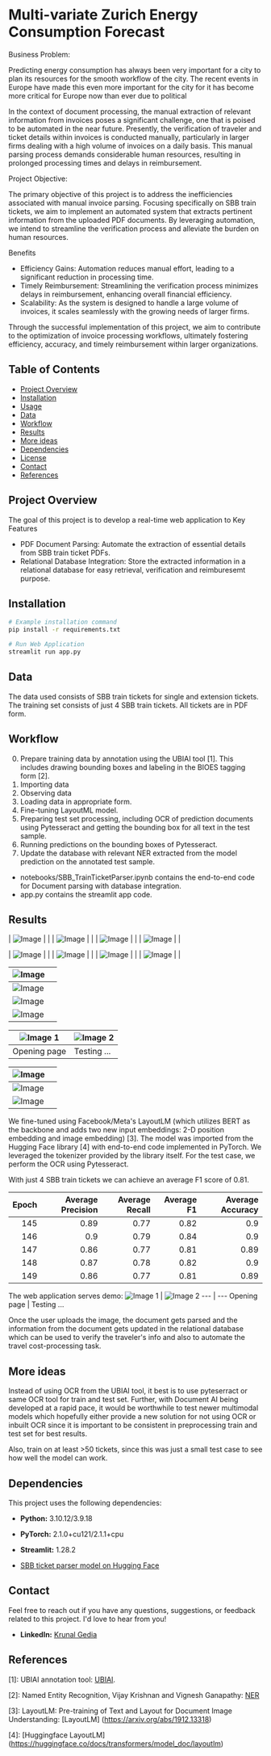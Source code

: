 # Multi-variate Zurich Energy Consumption Forecast

Business Problem:

Predicting energy consumption has always been very important for a city to plan its resources for the smooth workflow of the city. The recent events in Europe have made this even more important for the city for it has become more critical for Europe now than ever due to political 


In the context of document processing, the manual extraction of relevant information from invoices poses a significant challenge, one that is poised to be automated in the near future. Presently, the verification of traveler and ticket details within invoices is conducted manually, particularly in larger firms dealing with a high volume of invoices on a daily basis. This manual parsing process demands considerable human resources, resulting in prolonged processing times and delays in reimbursement.

Project Objective:

The primary objective of this project is to address the inefficiencies associated with manual invoice parsing. Focusing specifically on SBB train tickets, we aim to implement an automated system that extracts pertinent information from the uploaded PDF documents. By leveraging automation, we intend to streamline the verification process and alleviate the burden on human resources.

Benefits

* Efficiency Gains: Automation reduces manual effort, leading to a significant reduction in processing time.
* Timely Reimbursement: Streamlining the verification process minimizes delays in reimbursement, enhancing overall financial efficiency.
* Scalability: As the system is designed to handle a large volume of invoices, it scales seamlessly with the growing needs of larger firms.

Through the successful implementation of this project, we aim to contribute to the optimization of invoice processing workflows, ultimately fostering efficiency, accuracy, and timely reimbursement within larger organizations.

## Table of Contents

- [Project Overview](#project-overview)
- [Installation](#installation)
- [Usage](#usage)
- [Data](#data)
- [Workflow](#workflow)
- [Results](#results)
- [More ideas](#More-ideas)
- [Dependencies](#dependencies)
- [License](#license)
- [Contact](#contact)
- [References](#references)

## Project Overview

The goal of this project is to develop a real-time web application to
Key Features
* PDF Document Parsing: Automate the extraction of essential details from SBB train ticket PDFs.
* Relational Database Integration: Store the extracted information in a relational database for easy retrieval, verification and reimburesemt purpose.


## Installation

```bash
# Example installation command
pip install -r requirements.txt

# Run Web Application
streamlit run app.py
```

## Data

The data used consists of SBB train tickets for single and extension tickets. The training set consists of just 4 SBB train tickets. All tickets are in PDF form.

## Workflow
0. Prepare training data by annotation using the UBIAI tool [1]. This includes drawing bounding boxes and labeling in the BIOES tagging form [2].
1. Importing data
2. Observing data
3. Loading data in appropriate form.
4. Fine-tuning LayoutML model.
5. Preparing test set processing, including OCR of prediction documents using Pytesseract and getting the bounding box for all text in the test sample.
6. Running predictions on the bounding boxes of Pytesseract.
7. Update the database with relevant NER extracted from the model prediction on the annotated test sample.

* notebooks/SBB_TrainTicketParser.ipynb contains the end-to-end code for Document parsing with database integration.
* app.py contains the streamlit app code.

## Results

| ![Image](https://github.com/krunalgedia/ZurichEnergyConsumption_MultivariateForecast/blob/main/images_app/energy_2020.png) |   |
| ![Image](https://github.com/krunalgedia/ZurichEnergyConsumption_MultivariateForecast/blob/main/images_app/energy_2021.png) |   |
| ![Image](https://github.com/krunalgedia/ZurichEnergyConsumption_MultivariateForecast/blob/main/images_app/energy_2022.png) |   |
| ![Image](https://github.com/krunalgedia/ZurichEnergyConsumption_MultivariateForecast/blob/main/images_app/energy_2023.png) |   |


| ![Image](https://github.com/krunalgedia/ZurichEnergyConsumption_MultivariateForecast/blob/main/images_app/weather_temp.png) |   |
| ![Image](https://github.com/krunalgedia/ZurichEnergyConsumption_MultivariateForecast/blob/main/images_app/weather_cloud.png) |   |
| ![Image](https://github.com/krunalgedia/ZurichEnergyConsumption_MultivariateForecast/blob/main/images_app/weather_preci.png) |   |
| ![Image](https://github.com/krunalgedia/ZurichEnergyConsumption_MultivariateForecast/blob/main/images_app/weather_humidity.png) |   |

| ![Image](https://github.com/krunalgedia/ZurichEnergyConsumption_MultivariateForecast/blob/main/images_app/Holt_Winters.png) |  |
|-----------------------------|------------------|
| ![Image](https://github.com/krunalgedia/ZurichEnergyConsumption_MultivariateForecast/blob/main/images_app/sarima.png) |   |
| ![Image](https://github.com/krunalgedia/ZurichEnergyConsumption_MultivariateForecast/blob/main/images_app/LR.png)|  |
| ![Image](https://github.com/krunalgedia/ZurichEnergyConsumption_MultivariateForecast/blob/main/images_app/XGBoost.png)|  |

![Image 1](https://github.com/krunalgedia/ZurichEnergyConsumption_MultivariateForecast/blob/main/images_app/LR_imp.png) | ![Image 2](https://github.com/krunalgedia/ZurichEnergyConsumption_MultivariateForecast/blob/main/images_app/xgboost_imp.png)
--- | --- 
Opening page | Testing ... 

| ![Image](https://github.com/krunalgedia/ZurichEnergyConsumption_MultivariateForecast/blob/main/images_app/prophet.png)|  |
|-----------------------------|------------------|
| ![Image](https://github.com/krunalgedia/ZurichEnergyConsumption_MultivariateForecast/blob/main/images_app/lstm.png)|  |
| ![Image](https://github.com/krunalgedia/ZurichEnergyConsumption_MultivariateForecast/blob/main/images_app/lstm_ci.png)| |

We fine-tuned using Facebook/Meta's LayoutLM (which utilizes BERT as the backbone and adds two new input embeddings: 2-D position embedding and image embedding) [3]. The model was imported from the Hugging Face library [4] with end-to-end code implemented in PyTorch. We leveraged the tokenizer provided by the library itself. For the test case, we perform the OCR using Pytesseract.

With just 4 SBB train tickets we can achieve an average F1 score of 0.81.   

| Epoch | Average Precision | Average Recall | Average F1 | Average Accuracy |
|--------:|------------:|---------:|-----:|-----------:|
|     145 |        0.89 |     0.77 | 0.82 |       0.9  |
|     146 |        0.9  |     0.79 | 0.84 |       0.9  |
|     147 |        0.86 |     0.77 | 0.81 |       0.89 |
|     148 |        0.87 |     0.78 | 0.82 |       0.9  |
|     149 |        0.86 |     0.77 | 0.81 |       0.89 |

The web application serves demo:
![Image 1](https://github.com/krunalgedia/SBB_TrainTicketParser/blob/main/images_app/sample.gif) | ![Image 2](https://github.com/krunalgedia/SBB_TrainTicketParser/blob/main/images_app/test1.gif)
--- | --- 
Opening page | Testing ... 

Once the user uploads the image, the document gets parsed and the information from the document gets updated in the relational database which can be used to verify the traveler's info and also to automate the travel cost-processing task.


## More ideas

Instead of using OCR from the UBIAI tool, it best is to use pyteserract or same OCR tool for train and test set. Further, with Document AI being developed at a rapid pace, it would be worthwhile to test newer multimodal models which hopefully either provide a new solution for not using OCR or inbuilt OCR since it is important to be consistent in preprocessing train and test set for best results.

Also, train on at least >50 tickets, since this was just a small test case to see how well the model can work.

## Dependencies

This project uses the following dependencies:

- **Python:** 3.10.12/3.9.18 
- **PyTorch:** 2.1.0+cu121/2.1.1+cpu
- **Streamlit:** 1.28.2 

- [SBB ticket parser model on Hugging Face](https://huggingface.co/KgModel/sbb_ticket_parser_LayoutLM)
  
## Contact

Feel free to reach out if you have any questions, suggestions, or feedback related to this project. I'd love to hear from you!

- **LinkedIn:** [Krunal Gedia](https://www.linkedin.com/in/krunal-gedia-00188899/)

## References
[1]: UBIAI annotation tool: [UBIAI](https://app.ubiai.tools/Projects).

[2]: Named Entity Recognition, Vijay Krishnan and Vignesh Ganapathy: [NER](http://cs229.stanford.edu/proj2005/KrishnanGanapathy-NamedEntityRecognition.pdf) 

[3]: LayoutLM: Pre-training of Text and Layout for Document Image Understanding: [LayoutLM] (https://arxiv.org/abs/1912.13318)

[4]: [Huggingface LayoutLM] (https://huggingface.co/docs/transformers/model_doc/layoutlm)


